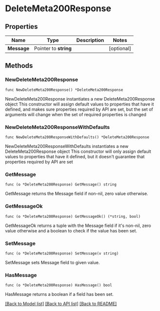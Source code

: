 # DeleteMeta200Response

## Properties

Name | Type | Description | Notes
------------ | ------------- | ------------- | -------------
**Message** | Pointer to **string** |  | [optional] 

## Methods

### NewDeleteMeta200Response

`func NewDeleteMeta200Response() *DeleteMeta200Response`

NewDeleteMeta200Response instantiates a new DeleteMeta200Response object
This constructor will assign default values to properties that have it defined,
and makes sure properties required by API are set, but the set of arguments
will change when the set of required properties is changed

### NewDeleteMeta200ResponseWithDefaults

`func NewDeleteMeta200ResponseWithDefaults() *DeleteMeta200Response`

NewDeleteMeta200ResponseWithDefaults instantiates a new DeleteMeta200Response object
This constructor will only assign default values to properties that have it defined,
but it doesn't guarantee that properties required by API are set

### GetMessage

`func (o *DeleteMeta200Response) GetMessage() string`

GetMessage returns the Message field if non-nil, zero value otherwise.

### GetMessageOk

`func (o *DeleteMeta200Response) GetMessageOk() (*string, bool)`

GetMessageOk returns a tuple with the Message field if it's non-nil, zero value otherwise
and a boolean to check if the value has been set.

### SetMessage

`func (o *DeleteMeta200Response) SetMessage(v string)`

SetMessage sets Message field to given value.

### HasMessage

`func (o *DeleteMeta200Response) HasMessage() bool`

HasMessage returns a boolean if a field has been set.


[[Back to Model list]](../README.md#documentation-for-models) [[Back to API list]](../README.md#documentation-for-api-endpoints) [[Back to README]](../README.md)



